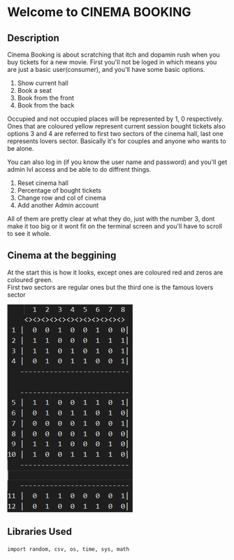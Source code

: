 # Welcome to CINEMA BOOKING

## Description

Cinema Booking is about scratching that itch and dopamin rush when you buy tickets for a new movie. First you'll not be loged in which means you are just a basic user(consumer), and you'll have some basic options.

  1. Show current hall
  2. Book a seat
  3. Book from the front
  4. Book from the back

Occupied and not occupied places will be represented by 1, 0 respectively. Ones that are coloured yellow represent current session bought tickets also options 3 and 4 are referred to first two sectors of the cinema hall, last one represents lovers sector. Basically it's for couples and anyone who wants to be alone.  
  
You can also log in (if you know the user name and password) and you'll get admin lvl access and be able to do diffrent things.
  1. Reset cinema hall
  2. Percentage of bought tickets
  3. Change row and col of cinema 
  4. Add another Admin account

All of them are pretty clear at what they do, just with the number 3, dont make it too big or it wont fit on the terminal screen and you'll
have to scroll to see it whole.

## Cinema at the beggining
At the start this is how it looks, except ones are coloured red and zeros are coloured green.   
First two sectors are regular ones but the third one is the famous lovers sector  
  
![Alt text](/Cinema%20Booking/Initial_cinema.PNG)  




## Libraries Used

`import random, csv, os, time, sys, math`


